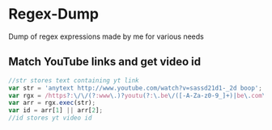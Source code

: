 # Regex-Dump

Dump of regex expressions made by me for various needs

## Match YouTube links and get video id


```javascript
//str stores text containing yt link
var str = 'anytext http://www.youtube.com/watch?v=sassd21d1-_2d boop';
var rgx = /https?:\/\/(?:www\.)?youtu(?:\.be\/([-A-Za-z0-9_]+)|be\.com\/watch\?v=([-A-Za-z0-9_]+)(?:&.+)?/g;
var arr = rgx.exec(str);
var id = arr[1] || arr[2];
//id stores yt video id
```
